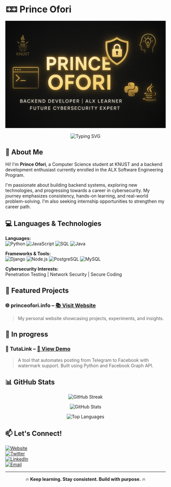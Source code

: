 # 🁑 Prince Ofori

![Welcome Banner](https://github.com/0xp4x/0xp4x/blob/c60c18fedcb1292efd9f100eb76d45de2045d865/banner.png)

<p align="center">
  <img src="https://readme-typing-svg.herokuapp.com?font=Fira+Code&size=22&pause=2000&color=F7B93E&width=600&lines=Welcome+to+my+world+of+code+and+security!" alt="Typing SVG" />
</p>

## 📌 About Me
Hi! I'm **Prince Ofori**, a Computer Science student at KNUST and a backend development enthusiast currently enrolled in the ALX Software Engineering Program.

I'm passionate about building backend systems, exploring new technologies, and progressing towards a career in cybersecurity. My journey emphasizes consistency, hands-on learning, and real-world problem-solving. I'm also seeking internship opportunities to strengthen my career path.

## 💻 Languages & Technologies

**Languages:**  
![Python](https://img.shields.io/badge/Python-3776AB?style=flat&logo=python&logoColor=white) 
![JavaScript](https://img.shields.io/badge/JavaScript-F7DF1E?style=flat&logo=javascript&logoColor=black) 
![SQL](https://img.shields.io/badge/SQL-CC2927?style=flat&logo=postgresql&logoColor=white) 
![Java](https://img.shields.io/badge/Java-ED8B00?style=flat&logo=java&logoColor=white)

**Frameworks & Tools:**  
![Django](https://img.shields.io/badge/Django-092E20?style=flat&logo=django&logoColor=white) 
![Node.js](https://img.shields.io/badge/Node.js-339933?style=flat&logo=node.js&logoColor=white) 
![PostgreSQL](https://img.shields.io/badge/PostgreSQL-316192?style=flat&logo=postgresql&logoColor=white) 
![MySQL](https://img.shields.io/badge/MySQL-4479A1?style=flat&logo=mysql&logoColor=white)

**Cybersecurity Interests:**  
Penetration Testing | Network Security | Secure Coding

## 🚀 Featured Projects

### 🌐 princeofori.info – [📚 Visit Website](https://princeofori.info)
> My personal website showcasing projects, experiments, and insights.

## 🚀 In progress
### 📢 TutaLink – [📂 View Demo](https://tutalink2.onrender.com/)
> A tool that automates posting from Telegram to Facebook with watermark support. Built using Python and Facebook Graph API.


## 📊 GitHub Stats

<p align="center">
  <!-- GitHub Streak -->
  <img src="https://github-readme-streak-stats.herokuapp.com/?user=0xp4x&theme=radical&hide_border=false" alt="GitHub Streak"/>
</p>

<p align="center">
  <!-- Main Stats (with private contributions) -->
  <img src="https://github-readme-stats.vercel.app/api?username=0xp4x&show_icons=true&theme=radical&count_private=true&include_all_commits=true&hide_border=false" alt="GitHub Stats"/>
</p>

<p align="center">
  <!-- Top Languages (may still not show due to private repos) -->
  <img src="https://github-readme-stats.vercel.app/api/top-langs/?username=0xp4x&layout=compact&theme=radical&langs_count=6&hide_border=false" alt="Top Languages"/>
</p>

## 📫 Let's Connect!

[![Website](https://img.shields.io/badge/Website-princeofori.info-blue?style=flat&logo=google-chrome)](https://princeofori.info)  
[![Twitter](https://img.shields.io/badge/Twitter-%231DA1F2.svg?style=flat&logo=twitter&logoColor=white)](https://twitter.com/clayisb1)  
[![LinkedIn](https://img.shields.io/badge/LinkedIn-%230A66C2.svg?style=flat&logo=linkedin&logoColor=white)](https://www.linkedin.com/in/prince-ofori-40a1062aa/)  
[![Email](https://img.shields.io/badge/Email-contact%40princeofori.info-red?style=flat&logo=gmail&logoColor=white)](mailto:princeofori1470@gmail.com)

---

<p align="center">🔥 <strong>Keep learning. Stay consistent. Build with purpose.</strong> 🔥</p>
